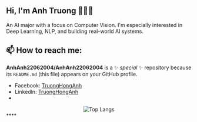## Hi, I'm Anh Truong 👋👋👋
An AI major with a focus on Computer Vision. I'm especially interested in Deep Learning, NLP, and building real-world AI systems.

## 📫 How to reach me: 
**AnhAnh22062004/AnhAnh22062004** is a ✨ _special_ ✨ repository because its `README.md` (this file) appears on your GitHub profile.

- Facebook: [TruongHongAnh](https://www.facebook.com/truonghonganh04/?locale=vi_VN)
- Linkedln: [TruongHongAnh](https://www.linkedin.com/in/tr%C6%B0%C6%A1ng-anh-07b4572a5/)
- 
<div align="center">
  <img src="https://github-readme-stats.vercel.app/api/top-langs/?username=AnhAnh22062004&layout=compact" alt="Top Langs">
</div>****
